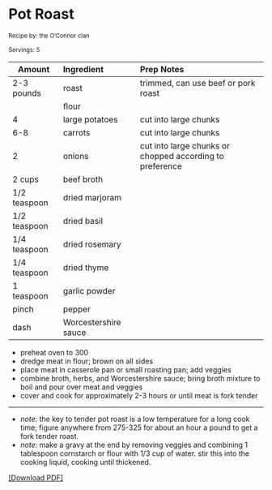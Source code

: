 # Pot Roast

<small>Recipe by: the O’Connor clan</small>

<small>Servings: 5</small>

| Amount       | Ingredient           | Prep Notes                                               |
| ------------ | :------------------- | :------------------------------------------------------- |
| 2-3 pounds   | roast                | trimmed, can use beef or pork roast                      |
|              | flour                |                                                          |
| 4            | large potatoes       | cut into large chunks                                    |
| 6-8          | carrots              | cut into large chunks                                    |
| 2            | onions               | cut into large chunks or chopped according to preference |
| 2 cups       | beef broth           |                                                          |
| 1/2 teaspoon | dried marjoram       |                                                          |
| 1/2 teaspoon | dried basil          |                                                          |
| 1/4 teaspoon | dried rosemary       |                                                          |
| 1/4 teaspoon | dried thyme          |                                                          |
| 1 teaspoon   | garlic powder        |                                                          |
| pinch        | pepper               |                                                          |
| dash         | Worcestershire sauce |                                                          |

- preheat oven to 300
- dredge meat in flour; brown on all sides
- place meat in casserole pan or small roasting pan; add veggies
- combine broth, herbs, and Worcestershire sauce; bring broth mixture to boil and pour over meat and veggies
- cover and cook for approximately 2-3 hours or until meat is fork tender

---

- _note_: the key to tender pot roast is a low temperature for a long cook time; figure anywhere from 275-325 for about an hour a pound to get a fork tender roast.
- _note_: make a gravy at the end by removing veggies and combining 1 tablespoon cornstarch or flour with 1/3 cup of water. stir this into the cooking liquid, cooking until thickened.

<!-- Tags:
- beef
- pork
- vegetables
- oven
-->

[\[Download PDF\]](/pdf/main_dishes/potRoast.pdf)
